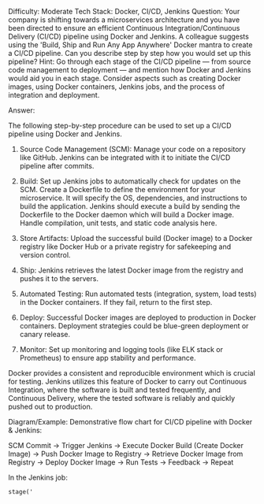 Difficulty: Moderate
Tech Stack: Docker, CI/CD, Jenkins
Question: Your company is shifting towards a microservices architecture and you have been directed to ensure an efficient Continuous Integration/Continuous Delivery (CI/CD) pipeline using Docker and Jenkins. A colleague suggests using the 'Build, Ship and Run Any App Anywhere' Docker mantra to create a CI/CD pipeline. Can you describe step by step how you would set up this pipeline?
Hint: Go through each stage of the CI/CD pipeline — from source code management to deployment — and mention how Docker and Jenkins would aid you in each stage. Consider aspects such as creating Docker images, using Docker containers, Jenkins jobs, and the process of integration and deployment.

Answer: 

The following step-by-step procedure can be used to set up a CI/CD pipeline using Docker and Jenkins.

1. Source Code Management (SCM): Manage your code on a repository like GitHub. Jenkins can be integrated with it to initiate the CI/CD pipeline after commits.

2. Build: Set up Jenkins jobs to automatically check for updates on the SCM. Create a Dockerfile to define the environment for your microservice. It will specify the OS, dependencies, and instructions to build the application. Jenkins should execute a build by sending the Dockerfile to the Docker daemon which will build a Docker image. Handle compilation, unit tests, and static code analysis here.

3. Store Artifacts: Upload the successful build (Docker image) to a Docker registry like Docker Hub or a private registry for safekeeping and version control.

4. Ship: Jenkins retrieves the latest Docker image from the registry and pushes it to the servers.

5. Automated Testing: Run automated tests (integration, system, load tests) in the Docker containers. If they fail, return to the first step.

6. Deploy: Successful Docker images are deployed to production in Docker containers. Deployment strategies could be blue-green deployment or canary release.

7. Monitor: Set up monitoring and logging tools (like ELK stack or Prometheus) to ensure app stability and performance. 

Docker provides a consistent and reproducible environment which is crucial for testing. Jenkins utilizes this feature of Docker to carry out Continuous Integration, where the software is built and tested frequently, and Continuous Delivery, where the tested software is reliably and quickly pushed out to production.

Diagram/Example: Demonstrative flow chart for CI/CD pipeline with Docker & Jenkins:

SCM Commit -> Trigger Jenkins -> Execute Docker Build (Create Docker Image) -> Push Docker Image to Registry -> Retrieve Docker Image from Registry -> Deploy Docker Image -> Run Tests -> Feedback -> Repeat

In the Jenkins job:

```
stage('


